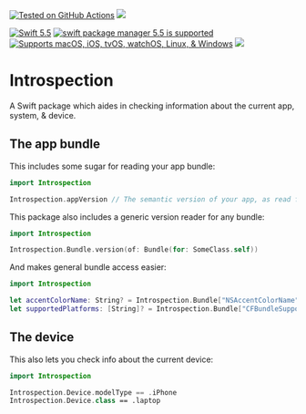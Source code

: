 [![Tested on GitHub Actions](https://github.com/RougeWare/Swift-Introspection/actions/workflows/swift.yml/badge.svg)](https://github.com/RougeWare/Swift-Introspection/actions/workflows/swift.yml) [![](https://www.codefactor.io/repository/github/rougeware/swift-introspection/badge)](https://www.codefactor.io/repository/github/rougeware/swift-introspection)

[![Swift 5.5](https://img.shields.io/badge/swift-5.5-brightgreen.svg?logo=swift&logoColor=white)](https://swift.org) [![swift package manager 5.5 is supported](https://img.shields.io/badge/swift%20package%20manager-5.5-brightgreen.svg)](https://swift.org/package-manager) [![Supports macOS, iOS, tvOS, watchOS, Linux, & Windows](https://img.shields.io/badge/macOS%20%7C%20iOS%20%7C%20tvOS%20%7C%20watchOS%20%7C%20Linux%20%7C%20Windows-grey.svg)](./Package.swift) 
[![](https://img.shields.io/github/release-date/rougeware/swift-introspection?label=latest%20release)](https://github.com/RougeWare/swift-introspection/releases/latest)



# Introspection #

A Swift package which aides in checking information about the current app, system, & device.



## The app bundle ##

This includes some sugar for reading your app bundle:

```swift
import Introspection

Introspection.appVersion // The semantic version of your app, as read from its bundle info, parsed into a `SemVer` value 
```


This package also includes a generic version reader for any bundle:

```swift
import Introspection

Introspection.Bundle.version(of: Bundle(for: SomeClass.self))
```


And makes general bundle access easier:

```swift
import Introspection

let accentColorName: String? = Introspection.Bundle["NSAccentColorName"]
let supportedPlatforms: [String]? = Introspection.Bundle["CFBundleSupportedPlatforms"]
```



## The device ##

This also lets you check info about the current device:

```swift
import Introspection

Introspection.Device.modelType == .iPhone
Introspection.Device.class == .laptop
```
